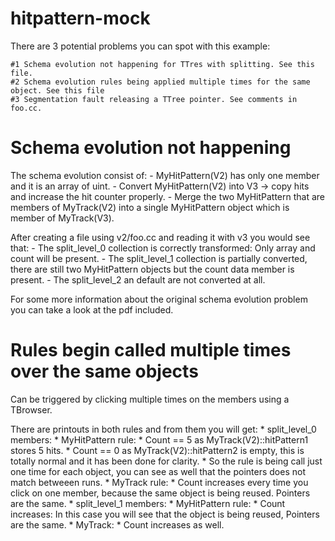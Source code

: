 hitpattern-mock
===============
There are 3 potential problems you can spot with this example:

    #1 Schema evolution not happening for TTres with splitting. See this file.
    #2 Schema evolution rules being applied multiple times for the same object. See this file
    #3 Segmentation fault releasing a TTree pointer. See comments in foo.cc.

Schema evolution not happening
===============================

The schema evolution consist of:
    - MyHitPattern(V2) has only one member and it is an array of uint.
    - Convert MyHitPattern(V2) into V3 -> copy hits and increase the hit counter properly.
    - Merge the two MyHitPattern that are members of MyTrack(V2) into a single MyHitPattern object which is member of MyTrack(V3).

After creating a file using v2/foo.cc and reading it with v3 you would see that:
    - The split_level_0 collection is correctly transformed: Only array and count will be present.
    - The split_level_1 collection is partially converted, there are still two MyHitPattern objects but the count data member is present.
    - The split_level_2 an default are not converted at all.

For some more information about the original schema evolution problem you can take a look at the pdf included.


Rules begin called multiple times over the same objects
========================================================

Can be triggered by clicking multiple times on the members using a TBrowser.

There are printouts in both rules and from them you will get:
    * split_level_0 members:
        * MyHitPattern rule:
            * Count == 5 as MyTrack(V2)::hitPattern1 stores 5 hits.
            * Count == 0 as MyTrack(V2)::hitPattern2 is empty, this is totally normal and it has been done for clarity.
            * So the rule is being call just one time for each object, you can see as well that the pointers does not match betweeen runs.
        * MyTrack rule:
            * Count increases every time you click on one member, because the same object is being reused. Pointers are the same.
    * split_level_1 members:
        * MyHitPattern rule:
            * Count increases: In this case you will see that the object is being reused, Pointers are the same.
        * MyTrack:
            * Count increases as well.

